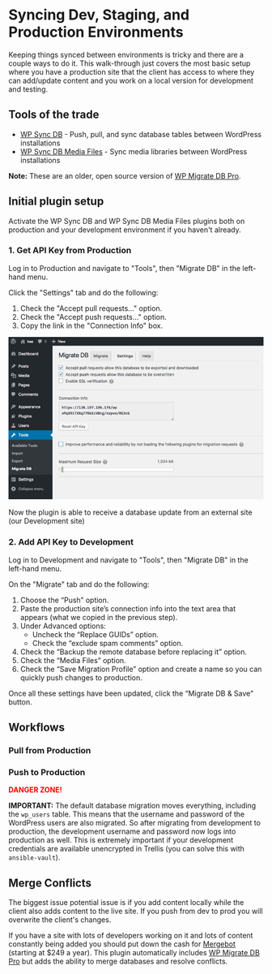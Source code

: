 # Syncing Dev, Staging, and Production Environments

Keeping things synced between environments is tricky and there are a couple ways to do it. This walk-through just covers the most basic setup where you have a production site that the client has access to where they can add/update content and you work on a local version for development and testing.

## Tools of the trade

- [WP Sync DB](https://github.com/wp-sync-db/wp-sync-db) - Push, pull, and sync database tables between WordPress installations
- [WP Sync DB Media Files](https://github.com/wp-sync-db/wp-sync-db-media-files) - Sync media libraries between WordPress installations

**Note:** These are an older, open source version of [WP Migrate DB Pro](https://deliciousbrains.com/wp-migrate-db-pro/).

## Initial plugin setup

Activate the WP Sync DB and WP Sync DB Media Files plugins both on production and your development environment if you haven't already.

### 1. Get API Key from Production

Log in to Production and navigate to "Tools", then "Migrate DB" in the left-hand menu.

Click the "Settings" tab and do the following:

1. Check the "Accept pull requests…" option.
1. Check the "Accept push requests…" option.
1. Copy the link in the "Connection Info" box.

![GitHub Logo](images/settings.png)

Now the plugin is able to receive a database update from an external site (our Development site)

### 2. Add API Key to Development

Log in to Development and navigate to "Tools", then "Migrate DB" in the left-hand menu.

On the "Migrate" tab and do the following:

1. Choose the “Push” option.
1. Paste the production site’s connection info into the text area that appears (what we copied in the previous step).
1. Under Advanced options:
	- Uncheck the “Replace GUIDs” option.
	- Check the “exclude spam comments” option.
1. Check the “Backup the remote database before replacing it” option.
1. Check the “Media Files” option.
1. Check the “Save Migration Profile” option and create a name so you can quickly push changes to production.

Once all these settings have been updated, click the “Migrate DB & Save” button.


## Workflows

### Pull from Production

### Push to Production

**<span style="color:red">DANGER ZONE!</span>**



**IMPORTANT:** The default database migration moves everything, including the `wp_users` table. This means that the username and password of the WordPress users are also migrated. So after migrating from development to production, the development username and password now logs into production as well. This is extremely important if your development credentials are available unencrypted in Trellis (you can solve this with `ansible-vault`).



## Merge Conflicts

The biggest issue potential issue is if you add content locally while the client also adds content to the live site. If you push from dev to prod you will overwrite the client's changes.

If you have a site with lots of developers working on it and lots of content constantly being added you should put down the cash for [Mergebot](https://mergebot.com/) (starting at $249 a year). This plugin automatically includes [WP Migrate DB Pro](https://deliciousbrains.com/wp-migrate-db-pro/) but adds the ability to merge databases and resolve conflicts.

